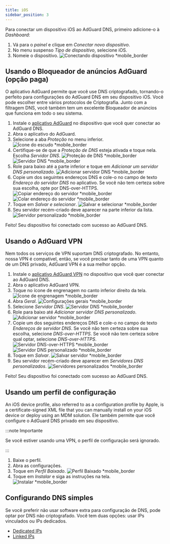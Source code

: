 ```yaml
---
title: iOS
sidebar_position: 3
---
```


Para conectar um dispositivo iOS ao AdGuard DNS, primeiro adicione-o à _Dashboard_:

1. Vá para o _painel_ e clique em _Conectar novo dispositivo_.
2. No menu suspenso _Tipo de dispositivo_, selecione iOS.
3. Nomeie o dispositivo.
   ![Conectando dispositivo \*mobile_border](https://cdn.adtidy.org/content/kb/dns/private/new_dns/connect/ios_ab/choose_ios.png)

## Usando o Bloqueador de anúncios AdGuard (opção paga)

O aplicativo AdGuard permite que você use DNS criptografado, tornando-o perfeito para configurações do AdGuard DNS em seu dispositivo iOS. Você pode escolher entre vários protocolos de Criptografia. Junto com a filtragem DNS, você também tem um excelente Bloqueador de anúncios que funciona em todo o seu sistema.

1. Instale o [aplicativo AdGuard](https://adguard.com/adguard-ios/overview.html) no dispositivo que você quer conectar ao AdGuard DNS.
2. Abra o aplicativo do AdGuard.
3. Selecione a aba _Proteção_ no menu inferior.
   ![Ícone do escudo \*mobile_border](https://cdn.adtidy.org/content/kb/dns/private/new_dns/connect/ios_ab/ios_step3.jpg)
4. Certifique-se de que a _Proteção de DNS_ esteja ativada e toque nela. Escolha _Servidor DNS_.
   ![Proteção de DNS \*mobile_border](https://cdn.adtidy.org/content/kb/dns/private/new_dns/connect/ios_ab/ios_step4.jpg)
   ![Servidor DNS \*mobile_border](https://cdn.adtidy.org/content/kb/dns/private/new_dns/connect/ios_ab/ios_step4_2.jpg)
5. Role para baixo até a parte inferior e toque em _Adicionar um servidor DNS personalizado_.
   ![Adicionar servidor DNS \*mobile_border](https://cdn.adtidy.org/content/kb/dns/private/new_dns/connect/ios_ab/ios_step5.jpg)
6. Copie um dos seguintes endereços DNS e cole-o no campo de texto _Endereço do servidor DNS_ no aplicativo. Se você não tem certeza sobre sua escolha, opte por DNS-over-HTTPS.
   ![Copiar endereço do servidor \*mobile_border](https://cdn.adtidy.org/content/kb/dns/private/new_dns/connect/ios_ab/ios_step6_1.png)
   ![Colar endereço do servidor \*mobile_border](https://cdn.adtidy.org/content/kb/dns/private/new_dns/connect/ios_ab/ios_step6_2.jpg)
7. Toque em _Salvar e selecionar_.
   ![Salvar e selecionar \*mobile_border](https://cdn.adtidy.org/content/kb/dns/private/new_dns/connect/ios_ab/ios_step7.jpg)
8. Seu servidor recém-criado deve aparecer na parte inferior da lista.
   ![Servidor personalizado \*mobile_border](https://cdn.adtidy.org/content/kb/dns/private/new_dns/connect/ios_ab/ios_step8.jpg)

Feito! Seu dispositivo foi conectado com sucesso ao AdGuard DNS.

## Usando o AdGuard VPN

Nem todos os serviços de VPN suportam DNS criptografado. No entanto, nossa VPN é compatível, então, se você precisar tanto de uma VPN quanto de um DNS privado, AdGuard VPN é a sua melhor opção.

1. Instale o [aplicativo AdGuard VPN](https://adguard-vpn.com/ios/overview.html) no dispositivo que você quer conectar ao AdGuard DNS.
2. Abra o aplicativo AdGuard VPN.
3. Toque no ícone de engrenagem no canto inferior direito da tela.
   ![Ícone de engrenagem \*mobile_border](https://cdn.adtidy.org/content/kb/dns/private/new_dns/connect/ios_vpn/ios_step3.jpg)
4. Abra _Geral_.
   ![Configurações gerais \*mobile_border](https://cdn.adtidy.org/content/kb/dns/private/new_dns/connect/ios_vpn/ios_step4.jpg)
5. Selecione _Servidor DNS_.
   ![Servidor DNS \*mobile_border](https://cdn.adtidy.org/content/kb/dns/private/new_dns/connect/ios_vpn/ios_step5.png)
6. Role para baixo até _Adicionar servidor DNS personalizado_.
   ![Adicionar servidor \*mobile_border](https://cdn.adtidy.org/content/kb/dns/private/new_dns/connect/ios_vpn/ios_step6.png)
7. Copie um dos seguintes endereços DNS e cole-o no campo de texto _Endereços de servidor DNS_. Se você não tem certeza sobre sua escolha, selecione _DNS-over-HTTPS_. Se você não tem certeza sobre qual optar, selecione _DNS-over-HTTPS_.
   ![Servidor DNS-over-HTTPS \*mobile_border](https://cdn.adtidy.org/content/kb/dns/private/new_dns/connect/ios_vpn/ios_step7_1.png)
   ![Servidor DNS personalizado \*mobile_border](https://cdn.adtidy.org/content/kb/dns/private/new_dns/connect/ios_vpn/ios_step7_2.jpg)
8. Toque em _Salvar_.
   ![Salvar servidor \*mobile_border](https://cdn.adtidy.org/content/kb/dns/private/new_dns/connect/ios_vpn/ios_step8.jpg)
9. Seu servidor recém-criado deve aparecer em _Servidores DNS personalizados_.
   ![Servidores personalizados \*mobile_border](https://cdn.adtidy.org/content/kb/dns/private/new_dns/connect/ios_vpn/ios_step9.png)

Feito! Seu dispositivo foi conectado com sucesso ao AdGuard DNS.

## Usando um perfil de configuração

An iOS device profile, also referred to as a configuration profile by Apple, is a certificate-signed XML file that you can manually install on your iOS device or deploy using an MDM solution. Ele também permite que você configure o AdGuard DNS privado em seu dispositivo.

:::note Importante

Se você estiver usando uma VPN, o perfil de configuração será ignorado.

:::

1. Baixe o perfil.
2. Abra as configurações.
3. Toque em _Perfil Baixado_.
   ![Perfil Baixado \*mobile_border](https://cdn.adtidy.org/content/kb/dns/private/new_dns/connect/ios_manual/manual_step3.png)
4. Toque em _Instalar_ e siga as instruções na tela.
   ![Instalar \*mobile_border](https://cdn.adtidy.org/content/kb/dns/private/new_dns/connect/ios_manual/manual_step4.png)

## Configurando DNS simples

Se você preferir não usar software extra para configuração de DNS, pode optar por DNS não criptografado. Você tem duas opções: usar IPs vinculados ou IPs dedicados.

- [Dedicated IPs](/private-dns/connect-devices/other-options/dedicated-ip.md)
- [Linked IPs](/private-dns/connect-devices/other-options/linked-ip.md)
